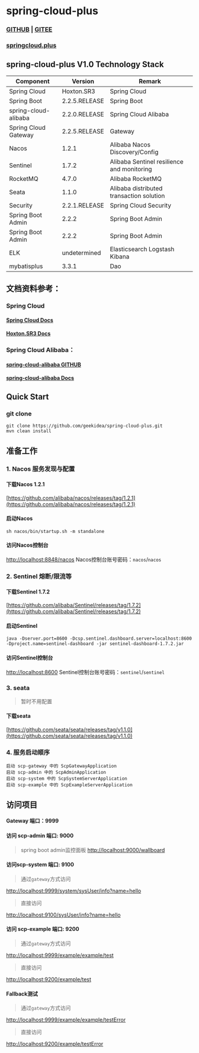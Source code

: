 # spring-cloud-plus

### [GITHUB](https://github.com/geekidea/spring-cloud-plus) | [GITEE](https://gitee.com/geekidea/spring-cloud-plus)

### [springcloud.plus](http://springcloud.plus)

## spring-cloud-plus V1.0 Technology Stack
Component | Version |  Remark
-|-|-
Spring Cloud | Hoxton.SR3 | Spring Cloud |
Spring Boot | 2.2.5.RELEASE | Spring Boot |
spring-cloud-alibaba | 2.2.0.RELEASE | Spring Cloud Alibaba |
Spring Cloud Gateway | 2.2.5.RELEASE | Gateway |
Nacos | 1.2.1 | Alibaba Nacos Discovery/Config |
Sentinel | 1.7.2 | Alibaba Sentinel resilience and monitoring |
RocketMQ | 4.7.0 | Alibaba RocketMQ |
Seata | 1.1.0 | Alibaba distributed transaction solution |
Security | 2.2.1.RELEASE | Spring Cloud Security |
Spring Boot Admin | 2.2.2 | Spring Boot Admin |
Spring Boot Admin | 2.2.2 | Spring Boot Admin |
ELK | undetermined | Elasticsearch Logstash Kibana |
mybatisplus | 3.3.1 | Dao

## 文档资料参考：
### Spring Cloud
#### [Spring Cloud Docs](https://spring.io/projects/spring-cloud)
#### [Hoxton.SR3 Docs](https://cloud.spring.io/spring-cloud-static/Hoxton.SR3/reference/htmlsingle/)
### Spring Cloud Alibaba：
#### [spring-cloud-alibaba GITHUB](https://github.com/alibaba/spring-cloud-alibaba)
#### [spring-cloud-alibaba Docs](https://spring-cloud-alibaba-group.github.io/github-pages/hoxton/zh-cn/index.html)


## Quick Start

### git clone
```text
git clone https://github.com/geekidea/spring-cloud-plus.git
mvn clean install
```

## 准备工作
### 1. Nacos 服务发现与配置
#### 下载Nacos 1.2.1
[https://github.com/alibaba/nacos/releases/tag/1.2.1](https://github.com/alibaba/nacos/releases/tag/1.2.1)

#### 启动Nacos
```text
sh nacos/bin/startup.sh -m standalone
```

#### 访问Nacos控制台
[http://localhost:8848/nacos](http://localhost:8848/nacos)
Nacos控制台账号密码：`nacos`/`nacos`

### 2. Sentinel 熔断/限流等
#### 下载Sentinel 1.7.2
[https://github.com/alibaba/Sentinel/releases/tag/1.7.2](https://github.com/alibaba/Sentinel/releases/tag/1.7.2)

#### 启动Sentinel
```text
java -Dserver.port=8600 -Dcsp.sentinel.dashboard.server=localhost:8600 -Dproject.name=sentinel-dashboard -jar sentinel-dashboard-1.7.2.jar
```

#### 访问Sentinel控制台
[http://localhost:8600](http://localhost:8600)
Sentinel控制台账号密码：`sentinel`/`sentinel`

### 3. seata
> 暂时不用配置
#### 下载seata
[https://github.com/seata/seata/releases/tag/v1.1.0](https://github.com/seata/seata/releases/tag/v1.1.0)


### 4. 服务启动顺序
```text
启动 scp-gateway 中的 ScpGatewayApplication
启动 scp-admin 中的 ScpAdminApplication
启动 scp-system 中的 ScpSystemServerApplication
启动 scp-example 中的 ScpExampleServerApplication
```

## 访问项目
#### Gateway 端口：9999

#### 访问 scp-admin 端口: 9000
> spring boot admin监控面板
[http://localhost:9000/wallboard](http://localhost:9000/wallboard)

#### 访问scp-system 端口: 9100
> 通过`gateway`方式访问

[http://localhost:9999/system/sysUser/info?name=hello](http://localhost:9999/system/sysUser/info?name=hello)

> 直接访问

[http://localhost:9100/sysUser/info?name=hello](http://localhost:9100/sysUser/info?name=hello)

#### 访问 scp-example 端口: 9200
> 通过`gateway`方式访问

[http://localhost:9999/example/example/test](http://localhost:9999/example/example/test)

> 直接访问

[http://localhost:9200/example/test](http://localhost:9200/example/test)

#### Fallback测试
> 通过`gateway`方式访问

[http://localhost:9999/example/example/testError](http://localhost:9999/example/example/testError)

> 直接访问

[http://localhost:9200/example/testError](http://localhost:9200/example/testError)
